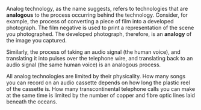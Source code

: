 Analog technology, as the name suggests, refers to technologies that are **analogous** to the process occurring behind the technology. Consider, for example, the process of converting a piece of film into a developed photograph. The film negative is used to print a representation of the scene you photographed. The developed photograph, therefore, is an **analogy** of the image you captured.

Similarly, the process of taking an audio signal (the human voice), and translating it into pulses over the telephone wire, and translating back to an audio signal (the same human voice) is an analogous process.

All analog technologies are limited by their physicality. How many songs you can record on an audio cassette depends on how long the plastic reel of the cassette is. How many transcontinental telephone calls you can make at the same time is limited by the number of copper and fibre optic lines laid beneath the oceans.
